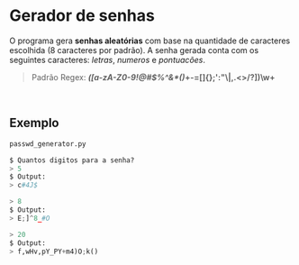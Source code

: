 # Gerador de senhas

O programa gera __senhas aleatórias__ com base na quantidade de caracteres escolhida (8 caracteres por padrão). A senha gerada conta com os seguintes caracteres: _letras_, _numeros_ e _pontuacões_.

> Padrão Regex: ___([a-zA-Z0-9!@#$%^&*()_+\-=\[\]{};':"\\|,.<>\/?])\w+__

<br>

## Exemplo

```python
passwd_generator.py

$ Quantos digitos para a senha?
> 5
$ Output:
> c#4J$

> 8
$ Output:
> E;]^8_#O

> 20
$ Output:
> f,wHv,pY_PY+m4)O;k()
```